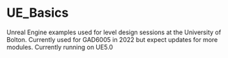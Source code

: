 # UE_Basics
 Unreal Engine examples used for level design sessions at the University of Bolton. Currently used for GAD6005 in 2022 but expect updates for more modules. Currently running on UE5.0
